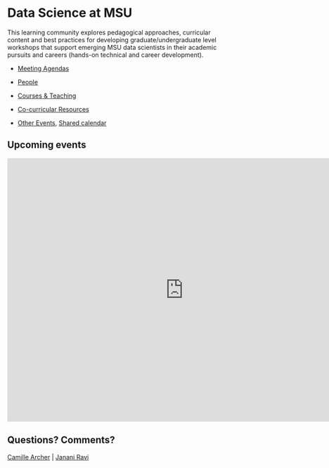# Data Science at MSU
This learning community explores pedagogical approaches, curricular content and best practices for developing graduate/undergraduate level workshops that support emerging MSU data scientists in their academic pursuits and careers (hands-on technical and career development). <br>
- [Meeting Agendas](https://github.com/jananiravi/datascience-msu/tree/master/agendas/)

- [People](https://github.com/jananiravi/datascience-msu/tree/master/personnel/)
- [Courses & Teaching](https://github.com/jananiravi/datascience-msu/tree/master/courses/)
- [Co-curricular Resources](https://github.com/jananiravi/datascience-msu/tree/master/resources/)
- [Other Events](https://github.com/jananiravi/datascience-msu/tree/master/events/), [Shared calendar](https://calendar.google.com/calendar/embed?src=msu.edu_fpqr48pqjh447oc35f132n3f08%40group.calendar.google.com&ctz=America%2FDetroit)

## Upcoming events
<iframe src="https://calendar.google.com/calendar/embed?src=msu.edu_fpqr48pqjh447oc35f132n3f08%40group.calendar.google.com&ctz=America%2FDetroit" style="border: 0" width="800" height="600" frameborder="0" scrolling="no"></iframe>

## Questions? Comments?
[Camille Archer](mailto:archerc5@msu.edu) | [Janani Ravi](mailto:janani@msu.edu)
